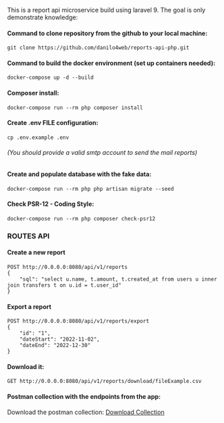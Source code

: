 This is a report api microservice build using laravel 9. The goal is only demonstrate knowledge:

#### Command to clone repository from the github to your local machine:
```git clone https://github.com/danilo4web/reports-api-php.git```

#### Command to build the docker environment (set up containers needed):
```docker-compose up -d --build```

#### Composer install:
```docker-compose run --rm php composer install```

#### Create .env FILE configuration:
```cp .env.example .env```

###### (You should provide a valid smtp account to send the mail reports)

#### Create and populate database with the fake data:
```docker-compose run --rm php php artisan migrate --seed```

#### Check PSR-12 - Coding Style:
```docker-compose run --rm php composer check-psr12```

### ROUTES API

#### Create a new report
```
POST http://0.0.0.0:8080/api/v1/reports
{
    "sql": "select u.name, t.amount, t.created_at from users u inner join transfers t on u.id = t.user_id"
}
```

#### Export a report
```
POST http://0.0.0.0:8080/api/v1/reports/export
{
    "id": "1",
    "dateStart": "2022-11-02",
    "dateEnd": "2022-12-30"
}
```

#### Download it:
```
GET http://0.0.0.0:8080/api/v1/reports/download/fileExample.csv
```

#### Postman collection with the endpoints from the app:
Download the postman collection: [Download Collection](https://raw.githubusercontent.com/danilo4web/reports-api-php/main/Report_API.postman_collection.json)
